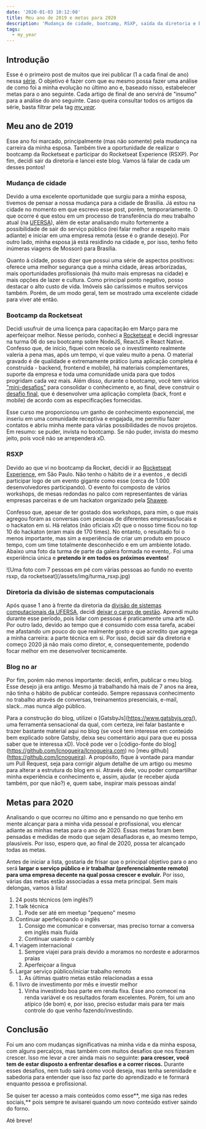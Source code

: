 ```yaml
---
date: '2020-01-03 10:12:08'
title: Meu ano de 2019 e metas para 2020
description: 'Mudança de cidade, bootcamp, RSXP, saída da diretoria e blog no ar.'
tags:
  - my_year
---
```

## Introdução

Esse é o primeiro post de muitos que irei publicar (1 a cada final de ano) nessa [série](https://lcnogueira.com/tags/my_year). O objetivo é fazer com que eu mesmo possa fazer uma análise de como foi a minha evolução no último ano e, baseado nisso, estabelecer metas para o ano seguinte. Cada artigo de final de ano servirá de "insumo" para a análise do ano seguinte. Caso queira consultar todos os artigos da série, basta filtrar pela tag [_my_year_](https://lcnogueira.com/tags/my_year).

## Meu ano de 2019

Esse ano foi marcado, principalmente (mas não somente) pela mudança na carreira da minha esposa. Também tive a oportunidade de realizar o bootcamp da Rocketseat e participar do Rocketseat Experience (RSXP). Por fim, decidi sair da diretoria e lancei este blog. Vamos lá falar de cada um desses pontos!

### Mudança de cidade

Devido a uma excelente oportunidade que surgiu para a minha esposa, tivemos de pensar a nossa mudança para a cidade de Brasília. Já estou na cidade no momento em que escrevo esse post, porém, temporariamente. O que ocorre é que estou em um processo de transferência do meu trabalho atual (na [UFERSA](https://ufersa.edu.br/)), além de estar analisando muito fortemente a possibilidade de sair do serviço público (irei falar melhor a respeito mais adiante) e iniciar em uma empresa remota (esse é o grande desejo). Por outro lado, minha esposa já está residindo na cidade e, por isso, tenho feito inúmeras viagens de Mossoró para Brasília.

Quanto à cidade, posso dizer que possui uma série de aspectos positivos: oferece uma melhor segurança que a minha cidade, áreas arborizadas, mais oportunidades profissionais (há muito mais empresas na cidade) e mais opções de lazer e cultura. Como principal ponto negativo, posso destacar o alto custo de vida. Imóveis são caríssimos e muitos serviços também. Porém, de um modo geral, tem se mostrado uma excelente cidade para viver até então.

### Bootcamp da Rocketseat

Decidi usufruir de uma licença para capacitação em Março para me aperfeiçoar melhor. Nesse período, conheci a [Rocketseat](https://rocketseat.com.br/) e decidi ingressar na turma 06 do seu bootcamp sobre NodeJS, ReactJS e React Native. Confesso que, de início, fiquei com receio se o investimento realmente valeria a pena mas, após um tempo, vi que valeu muito a pena. O material gravado é de qualidade e extremamente prático (uma aplicação completa é construída - backend, frontend e mobile), há materiais complementares, suporte da empresa e toda uma comunidade unida para que todos progridam cada vez mais. Além disso, durante o bootcamp, você tem vários ["mini-desafios"](https://github.com/lcnogueira/rocketseat-bootcamp-6-challenges) para consolidar o conhecimento e, ao final, deve construir o [desafio final](https://github.com/lcnogueira?utf8=%E2%9C%93&tab=repositories&q=don-juan&type=&language=), que é desenvolver uma aplicação completa (back, front e mobile) de acordo com as especificações fornecidas.

Esse curso me proporcionou um ganho de conhecimento exponencial, me inseriu em uma comunidade receptiva e engajada, me permitiu fazer contatos e abriu minha mente para várias possibilidades de novos projetos. Em resumo: se puder, invista no bootcamp. Se não puder, invista do mesmo jeito, pois você não se arrependerá xD.

### RSXP

Devido ao que vi no bootcamp da Rocket, decidi ir ao [Rocketseat Experience](https://rocketseat.com.br/experience), em São Paulo. Não tenho o hábito de ir a eventos , e decidi participar logo de um evento gigante como esse (cerca de 1.000 desenvolvedores participando). O evento foi composto de vários workshops, de mesas redondas no palco com representantes de várias empresas parceiras e de um hackaton organizado pela [Shawee](https://shawee.io/).

Confesso que, apesar de ter gostado dos workshops, para mim, o que mais agregou foram as conversas com pessoas de diferentes empresas/locais e o hackaton em si. Há relatos (não oficiais xD) que o nosso time ficou no top 10 do hackaton (eram mais de 170 times). No entanto, o resultado foi o menos importante, mas sim a experiência de criar um produto em pouco tempo, com um time totalmente desconhecido e em um ambiente lotado. Abaixo uma foto da turma de parte da galera formada no evento,. Foi uma experiência única e **pretendo ir em todos os próximos eventos!**

!\[Uma foto com 7 pessoas em pé com várias pessoas ao fundo no evento rsxp, da rocketseat](/assets/img/turma_rsxp.jpg)

### Diretoria da divisão de sistemas computacionais

Após quase 1 ano à frente da diretoria da [divisão de sistemas computacionais da UFERSA](https://sutic.ufersa.edu.br/dsc), decidi [deixar o cargo de gestão](https://documentos.ufersa.edu.br/wp-content/uploads/sites/79/2019/11/Portaria-n%C2%BA-728-de-13-de-novembro-de-2019.pdf). Aprendi muito durante esse período, pois lidar com pessoas é praticamente uma arte xD. Por outro lado, devido ao tempo que é consumido com essa tarefa, acabei me afastando um pouco do que realmente gosto e que acredito que agrega a minha carreira: a parte técnica em si. Por isso, decidi sair da diretoria e começo 2020 já não mais como diretor, e, consequentemente, podendo focar melhor em me desenvolver tecnicamente.

### Blog no ar

Por fim, porém não menos importante: decidi, enfim, publicar o meu blog. Esse desejo já era antigo. Mesmo já trabalhando há mais de 7 anos na área, não tinha o hábito de publicar conteúdo. Sempre repassava conhecimento no trabalho através de conversas, treinamentos presenciais, e-mail, slack...mas nunca algo público. 

Para a construção do blog, utilizei o \[GatsbyJs](https://www.gatsbyjs.org/), uma ferramenta sensacional da qual, com certeza, irei falar bastante e trazer bastante material aqui no blog (se você tem interesse em conteúdo bem explicado sobre Gatsby, deixa seu comentário aqui para que eu possa saber que te interessa xD). Você pode ver o \[código-fonte do blog](https://github.com/lcnogueira/lcnogueira.com) no \[meu github](https://github.com/lcnogueira). A propósito, fique à vontade para mandar um Pull Request, seja para corrigir algum detalhe de um artigo ou mesmo para alterar a estrutura do blog em si. Através dele, vou poder compartilhar minha experiência e conhecimento e, assim, ajudar (e receber ajuda também, por que não?) e, quem sabe, inspirar mais pessoas ainda! 

## Metas para 2020

Analisando o que ocorreu no último ano e pensando no que tenho em mente alcançar para a minha vida pessoal e profissional, vou elencar adiante as minhas metas para o ano de 2020. Essas metas foram bem pensadas e medidas de modo que sejam desafiadoras e, ao mesmo tempo, plausíveis. Por isso, espero que, ao final de 2020, possa ter alcançado todas as metas. 

Antes de iniciar a lista, gostaria de frisar que o principal objetivo para o ano será **largar o serviço público e ir trabalhar (preferencialmente remoto) para uma empresa decente na qual possa crescer e evoluir.** Por isso, várias das metas estão associadas a essa meta principal. Sem mais delongas, vamos à lista!

1. 24 posts técnicos (em inglês?)
2. 1 talk técnica
   1. Pode ser até em meetup "pequeno" mesmo
3. Continuar aperfeiçoando o inglês
   1. Consigo me comunicar e conversar, mas preciso tornar a conversa em inglês mais fluída
   2. Continuar usando o cambly
4. 1 viagem internacional 
   1. Sempre viajei para prais devido a moramos no nordeste e adorarmos praias
   2. Aperfeiçoar a língua
5. Largar serviço público/iniciar trabalho remoto
   1. As últimas quatro metas estão relacionadas a essa
6. 1 livro de investimento por mês e investir melhor
   1. Vinha investindo boa parte em renda fixa. Esse ano comecei na renda variável e os resultados foram excelentes. Porém, foi um ano atípico (de bom) e, por isso, preciso estudar mais para ter mais controle do que venho fazendo/investindo.

## Conclusão

Foi um ano com mudanças significativas na minha vida e da minha esposa, com alguns percalços, mas também com muitos desafios que nos fizeram crescer. Isso me levar a crer ainda mais no seguinte: **para crescer, você tem de estar disposto a enfrentar desafios e a correr riscos.** Durante esses desafios, nem tudo sairá como você deseja, mas tenha serenidade e sabedoria para entender que isso faz parte do aprendizado e te formará enquanto pessoa e profissional.

Se quiser ter acesso a mais conteúdos como esse**, me siga nas redes sociais,** pois sempre te avisarei quando um novo conteúdo estiver saindo do forno.

Até breve!
